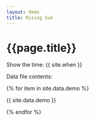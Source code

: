 ```yaml
---
layout: demo
title: Rising Sun
---
```


# {{page.title}}

Show the time: {{ site.when }}

Data file contents:

{% for item in site.data.demo %}


{{ site.data.demo }}

{% endfor %}